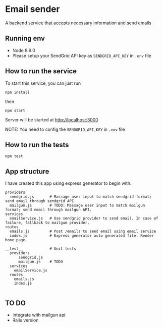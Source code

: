 # Email sender
A backend service that accepts necessary information and send emails

## Running env
- Node 8.9.0
- Please setup your SendGrid API key as `SENDGRID_API_KEY` in `.env` file
## How to run the service
To start this service, you can just run

```
npm install
```
then
```
npm start
```

Server will be started at [http://localhost:3000](http://localhost:3000)

NOTE: You need to config the `SENDGRID_API_KEY` in `.env` file

## How to run the tests

```
npm test
```
## App structure
I have created this app using express generator to begin with.

```
providers
  sendgrid.js       # Massage user input to match sendgrid format; send email through sendgrid API.
  mailgun.js        # TODO: Massage user input to match mailgun format; send email through mailgun API.
services
  emailService.js   # Use sendgrid provider to send email. In case of failure, fallback to mailgun provider.
routes
  emails.js         # Post /emails to send email using email service
  index.js          # Express generator auto generated file. Render home page.

__test__            # Unit tests
  providers
      sendgrid.js   
      mailgun.js    # TODO
  services
    emailService.js
  routes
    emails.js
    index.js


```

## TO DO

- Integrate with mailgun api
- Rails version
